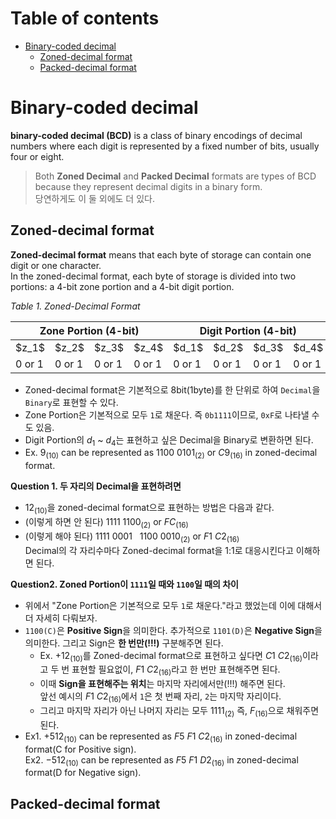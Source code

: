# Table of contents
* [Binary-coded decimal](#binary-coded-decimal)
  - [Zoned-decimal format](#zoned-decimal-format)
  - [Packed-decimal format](#packed-decimal-format)


# Binary-coded decimal
**binary-coded decimal (BCD)** is a class of binary encodings of decimal numbers where each digit is represented by a fixed number of bits, usually four or eight.  
> Both **Zoned Decimal** and **Packed Decimal** formats are types of BCD because they represent decimal digits in a binary form.  
  당연하게도 이 둘 외에도 더 있다.


## Zoned-decimal format
**Zoned-decimal format** means that each byte of storage can contain one digit or one character.  
In the zoned-decimal format, each byte of storage is divided into two portions: a 4-bit zone portion and a 4-bit digit portion.  

*Table 1. Zoned-Decimal Format*
<table>
    <thead>
        <tr>
            <th colspan="4">Zone Portion (4-bit)</th>
            <th colspan="4">Digit Portion (4-bit)</th>
        </tr>
    </thead>
    <tbody>
        <tr>
            <td>$z_1$</td>
            <td>$z_2$</td>
            <td>$z_3$</td>
            <td>$z_4$</td>
            <td>$d_1$</td>
            <td>$d_2$</td>
            <td>$d_3$</td>
            <td>$d_4$</td>
        </tr>
        <tr>
            <td>0 or 1</td>
            <td>0 or 1</td>
            <td>0 or 1</td>
            <td>0 or 1</td>
            <td>0 or 1</td>
            <td>0 or 1</td>
            <td>0 or 1</td>
            <td>0 or 1</td>
        </tr>
    </tbody>
</table>

* Zoned-decimal format은 기본적으로 8bit(1byte)를 한 단위로 하여 `Decimal`을 `Binary`로 표현할 수 있다.
* Zone Portion은 기본적으로 모두 `1`로 채운다. 즉 `0b1111`이므로, `0xF`로 나타낼 수도 있음.
* Digit Portion의 $d_1$ ~ $d_4$는 표현하고 싶은 Decimal을 Binary로 변환하면 된다.
* Ex. $`9_{(10)}`$ can be represented as $`1100\ 0101_{(2)}`$ or $`C9_{(16)}`$ in zoned-decimal format.

**Question 1. 두 자리의 Decimal을 표현하려면**  
* $`12_{(10)}`$을 zoned-decimal format으로 표현하는 방법은 다음과 같다.
* (이렇게 하면 안 된다) $`1111\ 1100_{(2)}`$ or $`FC_{(16)}`$
* (이렇게 해야 된다) $`1111\ 0001\ \ \ 1100\ 0010_{(2)}`$ or $`F1\ C2_{(16)}`$  
  Decimal의 각 자리수마다 Zoned-decimal format을 1:1로 대응시킨다고 이해하면 된다.

**Question2. Zoned Portion이 `1111`일 때와 `1100`일 때의 차이**  
* 위에서 "Zone Portion은 기본적으로 모두 `1`로 채운다."라고 했었는데 이에 대해서 더 자세히 다뤄보자.
* `1100(C)`은 **Positive Sign**을 의미한다. 추가적으로 `1101(D)`은 **Negative Sign**을 의미한다.
  그리고 Sign은 **한 번만(!!!)** 구분해주면 된다.
  - Ex. $`+12_{(10)}`$를 Zoned-decimal format으로 표현하고 싶다면 $`C1\ C2_{(16)}`$이라고 두 번 표현할 필요없이, $`F1\ C2_{(16)}`$라고 한 번만 표현해주면 된다.
  - 이때 **Sign을 표현해주는 위치**는 마지막 자리에서만(!!!) 해주면 된다.  
    앞선 예시의 $`F1\ C2_{(16)}`$에서 `1`은 첫 번째 자리, `2`는 마지막 자리이다.
  - 그리고 마지막 자리가 아닌 나머지 자리는 모두 $`1111_{(2)}`$ 즉, $`F_{(16)}`$으로 채워주면 된다.
* Ex1. $`+512_{(10)}`$ can be represented as $`F5\ F1\ C2_{(16)}`$ in zoned-decimal format(C for Positive sign).  
  Ex2. $`-512_{(10)}`$ can be represented as $`F5\ F1\ D2_{(16)}`$ in zoned-decimal format(D for Negative sign).


## Packed-decimal format


